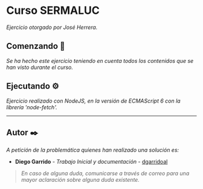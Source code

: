 # Curso SERMALUC

_Ejercicio otorgado por José Herrera._

## Comenzando 🚀

_Se ha hecho este ejercicio teniendo en cuenta todos los contenidos que se han visto durante el curso._






## Ejecutando ⚙️

_Ejercicio realizado con NodeJS, en la versión de ECMAScript 6 con la librería 'node-fetch'._



---
## Autor ✒️

_A petición de la problemática quienes han realizado una solución es:_

* **Diego Garrido** - *Trabajo Inicial y documentación* - [dgarridoal](https://github.com/dgarridoal)

>  _En caso de alguna duda, comunicarse a través de correo para una mayor aclaración sobre alguna duda existente._
